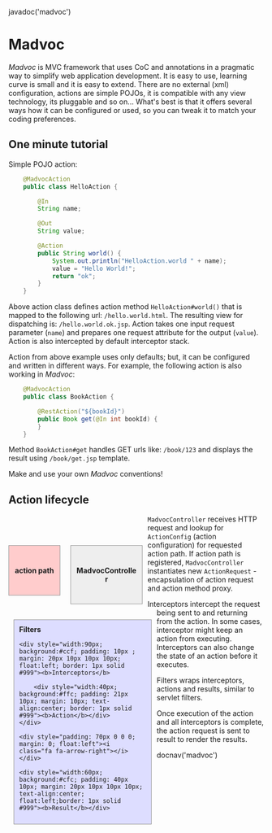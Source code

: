 <js>javadoc('madvoc')</js>

# Madvoc

*Madvoc* is MVC framework that uses CoC and annotations in a pragmatic
way to simplify web application development. It is easy to use, learning
curve is small and it is easy to extend. There are no external (xml)
configuration, actions are simple POJOs, it is compatible with any view
technology, its pluggable and so on... What's best is that it offers
several ways how it can be configured or used, so you can tweak it
to match your coding preferences.

## One minute tutorial

Simple POJO action:

~~~~~ java
    @MadvocAction
    public class HelloAction {

    	@In
    	String name;

    	@Out
    	String value;

    	@Action
    	public String world() {
    		System.out.println("HelloAction.world " + name);
    		value = "Hello World!";
    		return "ok";
    	}
    }
~~~~~

Above action class defines action method `HelloAction#world()` that is
mapped to the following url: `/hello.world.html`. The resulting view for
dispatching is: `/hello.world.ok.jsp`. Action takes one input request
parameter (`name`) and prepares one request attribute for the output
(`value`). Action is also intercepted by default interceptor stack.

Action from above example uses only defaults; but, it can be
configured and written in different ways. For example, the following action
is also working in *Madvoc*:

~~~~~ java
    @MadvocAction
    public class BookAction {

        @RestAction("${bookId}")
        public Book get(@In int bookId) {
        }
    }
~~~~~

Method `BookAction#get` handles GET urls like: `/book/123` and displays
the result using `/book/get.jsp` template.

Make and use your own *Madvoc* conventions!

## Action lifecycle

<div class="clearfix">

<div style="width:80px; background:#fcc; padding: 40px 10px; margin: 60px 10px 10px 0; text-align:center; float:left;border: 1px solid #999"><b>action path</b></div>

<div style="padding: 100px 0 0 0; margin: 0; float:left"><i class="fa fa-arrow-right"></i></div>

<div style="width:120px; background:#eee; padding: 40px 10px; margin: 60px 10px 10px 10px; text-align:center; float:left;border: 1px solid #999"><b>MadvocController</b></div>

<div style="padding: 100px 0 0 0; margin: 0; float:left"><i class="fa fa-arrow-right"></i></div>

<div style="width:250px; background:#ddf; padding: 10px ; margin: 20px 10px 10px 10px; float:left; border: 1px solid #999"><div><b>Filters</b></div>

    <div style="width:90px; background:#ccf; padding: 10px ; margin: 20px 10px 10px 10px; float:left; border: 1px solid #999"><b>Interceptors</b>

        <div style="width:40px; background:#ffc; padding: 21px 10px; margin: 10px; text-align:center; border: 1px solid #999"><b>Action</b></div>
    </div>

    <div style="padding: 70px 0 0 0; margin: 0; float:left"><i class="fa fa-arrow-right"></i></div>

    <div style="width:60px; background:#cfc; padding: 40px 10px; margin: 20px 10px 10px 10px; text-align:center; float:left;border: 1px solid #999"><b>Result</b></div>
</div>

</div>

`MadvocController` receives HTTP request and lookup for `ActionConfig`
(action configuration) for requested action path. If action path is
registered, `MadvocController` instantiates new `ActionRequest` -
encapsulation of action request and action method proxy.

Interceptors intercept the request being sent to and returning from the
action. In some cases, interceptor might keep an action from executing.
Interceptors can also change the state of an action before it executes.

Filters wraps interceptors, actions and results, similar to servlet filters.

Once execution of the action and all interceptors is complete, the
action request is sent to result to render the results.

<js>docnav('madvoc')</js>